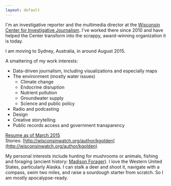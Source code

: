 ```yaml
---
layout: default
---
```


I'm an investigative reporter and the multimedia director at the [Wisconsin Center for Investigative Journalism](http://wisconsinwatch.org). I've worked there since 2010 and have helped the Center transform into the scrappy, award-winning organization it is today.

I am moving to Sydney, Australia, in around August 2015.

A smattering of my work interests:

* Data-driven journalism, including visualizations and especially maps
* The environment (mostly water issues)
  - Climate change
  - Endocrine disruption
  - Nutrient pollution
  - Groundwater supply
  - Science and public policy
* Radio and podcasting
* Design
* Creative storytelling
* Public records access and government transparency

<a href="http://kategolden.org/resume.html">Resume as of March 2015</a>  
Stories: [http://wisconsinwatch.org/author/kgolden](http://wisconsinwatch.org/author/kgolden)  

My personal interests include hunting for mushrooms or animals, fishing and foraging (ancient history: <a href="http://madisonforager.wordpress.com">Madison Forager</a>). I love the Western United States, particularly Alaska. I can stalk a deer and shoot it, navigate with a compass, swim two miles, and raise a sourdough starter from scratch. So I am mostly apocalypse-ready.
